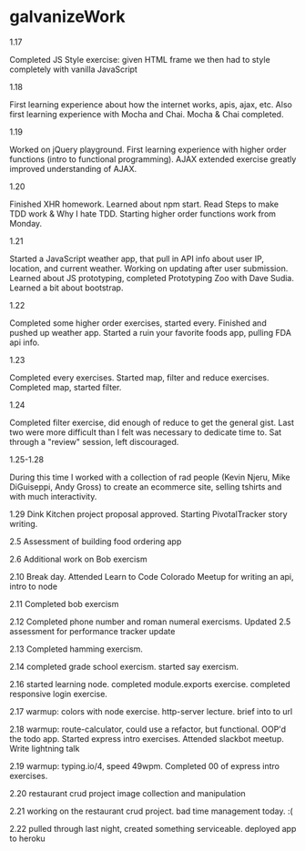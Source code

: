 # galvanizeWork

1.17

Completed JS Style exercise: given HTML frame we then had to style completely with vanilla JavaScript

1.18

First learning experience about how the internet works, apis, ajax, etc. Also first learning experience with Mocha and Chai.
Mocha & Chai completed.

1.19

Worked on jQuery playground. First learning experience with higher order functions (intro to functional programming). AJAX extended exercise greatly improved understanding of AJAX.

1.20

Finished XHR homework. Learned about npm start.
Read Steps to make TDD work & Why I hate TDD.
Starting higher order functions work from Monday.

1.21

Started a JavaScript weather app, that pull in API info about user IP, location, and current weather. Working on updating after user submission.
Learned about JS prototyping, completed Prototyping Zoo with Dave Sudia.
Learned a bit about bootstrap.

1.22

Completed some higher order exercises, started every. Finished and pushed up weather app. Started a ruin your favorite foods app, pulling FDA api info.

1.23

Completed every exercises. Started map, filter and reduce exercises. Completed map, started filter.

1.24

Completed filter exercise, did enough of reduce to get the general gist. Last two were more difficult than I felt was necessary to dedicate time to. Sat through a "review" session, left discouraged.

1.25-1.28

During this time I worked with a collection of rad people (Kevin Njeru, Mike DiGuiseppi, Andy Gross) to create an ecommerce site, selling tshirts and with much interactivity.

1.29
Dink Kitchen project proposal approved. Starting PivotalTracker story writing.

2.5
Assessment of building food ordering app

2.6
Additional work on Bob exercism

2.10
Break day. Attended Learn to Code Colorado Meetup for writing an api, intro to node

2.11
Completed bob exercism

2.12
Completed phone number and roman numeral exercisms. Updated 2.5 assessment for performance tracker update

2.13
Completed hamming exercism.

2.14
completed grade school exercism. started say exercism.

2.16
started learning node. completed module.exports exercise. completed responsive login exercise.

2.17
warmup: colors with node exercise. http-server lecture. brief into to url

2.18
warmup: route-calculator, could use a refactor, but functional. OOP'd the todo app. Started express intro exercises. Attended slackbot meetup. Write lightning talk

2.19
warmup: typing.io/4, speed 49wpm. Completed 00 of express intro exercises.

2.20
restaurant crud project image collection and manipulation

2.21
working on the restaurant crud project. bad time management today. :(

2.22
pulled through last night, created something serviceable. deployed app to heroku